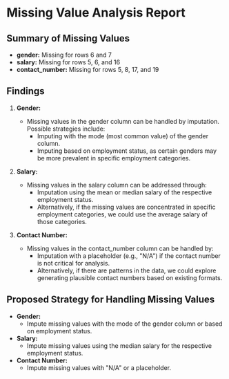 # Missing Value Analysis Report

## Summary of Missing Values
- **gender:** Missing for rows 6 and 7
- **salary:** Missing for rows 5, 6, and 16
- **contact_number:** Missing for rows 5, 8, 17, and 19

## Findings
1. **Gender:**
   - Missing values in the gender column can be handled by imputation. Possible strategies include:
     - Imputing with the mode (most common value) of the gender column.
     - Imputing based on employment status, as certain genders may be more prevalent in specific employment categories.

2. **Salary:**
   - Missing values in the salary column can be addressed through:
     - Imputation using the mean or median salary of the respective employment status.
     - Alternatively, if the missing values are concentrated in specific employment categories, we could use the average salary of those categories.

3. **Contact Number:**
   - Missing values in the contact_number column can be handled by:
     - Imputation with a placeholder (e.g., "N/A") if the contact number is not critical for analysis.
     - Alternatively, if there are patterns in the data, we could explore generating plausible contact numbers based on existing formats.

## Proposed Strategy for Handling Missing Values
- **Gender:**
  - Impute missing values with the mode of the gender column or based on employment status.
- **Salary:**
  - Impute missing values using the median salary for the respective employment status.
- **Contact Number:**
  - Impute missing values with "N/A" or a placeholder.